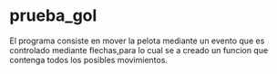 # prueba_gol
El programa consiste en mover la pelota mediante un evento que es controlado mediante flechas,para lo cual se a creado un funcion que contenga todos los posibles movimientos.
